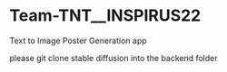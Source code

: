 # Team-TNT__INSPIRUS22
Text to Image Poster Generation app

please git clone stable diffusion into the backend folder